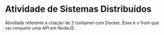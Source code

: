 # Atividade de Sistemas Distribuídos

Atividade referente a criação de 2 container com Docker.
Esse é o front que vai consumir uma API em NodeJS.